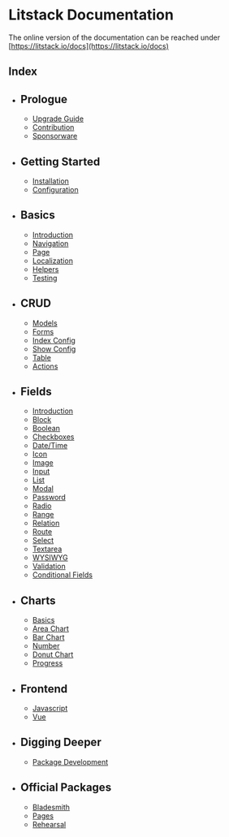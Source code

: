 # Litstack Documentation

The online version of the documentation can be reached under
[https://litstack.io/docs](https://litstack.io/docs)

## Index

-   ## Prologue
    -   [Upgrade Guide](prologue/upgrade.md)
    -   [Contribution](prologue/contribution.md)
    -   [Sponsorware](prologue/sponsorware.md)
-   ## Getting Started
    -   [Installation](installation.md)
    -   [Configuration](configuration.md)
-   ## Basics
    -   [Introduction](basics/introduction.md)
    -   [Navigation](basics/navigation.md)
    -   [Page](basics/page.md)
    -   [Localization](basics/localization.md)
    -   [Helpers](basics/helpers.md)
    -   [Testing](basics/testing.md)
-   ## CRUD
    -   [Models](crud/models.md)
    -   [Forms](crud/forms.md)
    -   [Index Config](crud/index.md)
    -   [Show Config](crud/show.md)
    -   [Table](crud/table.md)
    -   [Actions](crud/actions.md)
-   ## Fields
    -   [Introduction](fields/introduction.md)
    -   [Block](fields/block.md)
    -   [Boolean](fields/boolean.md)
    -   [Checkboxes](fields/checkboxes.md)
    -   [Date/Time](fields/date-time.md)
    -   [Icon](fields/icon.md)
    -   [Image](fields/image.md)
    -   [Input](fields/input.md)
    -   [List](fields/list.md)
    -   [Modal](fields/modal.md)
    -   [Password](fields/password.md)
    -   [Radio](fields/radio.md)
    -   [Range](fields/range.md)
    -   [Relation](fields/relation.md)
    -   [Route](fields/route.md)
    -   [Select](fields/select.md)
    -   [Textarea](fields/textarea.md)
    -   [WYSIWYG](fields/wysiwyg.md)
    -   [Validation](fields/validation.md)
    -   [Conditional Fields](fields/conditions.md)
-   ## Charts
    -   [Basics](charts/basics.md)
    -   [Area Chart](charts/area.md)
    -   [Bar Chart](charts/bar.md)
    -   [Number](charts/number.md)
    -   [Donut Chart](charts/donut.md)
    -   [Progress](charts/progress.md)
-   ## Frontend
    -   [Javascript](frontend/javascript.md)
    -   [Vue](frontend/vue.md)
-   ## Digging Deeper
    -   [Package Development](deeper/packages.md)
-   ## Official Packages
    -   [Bladesmith](packages/bladesmith.md)
    -   [Pages](packages/pages.md)
    -   [Rehearsal](packages/rehearsal.md)
